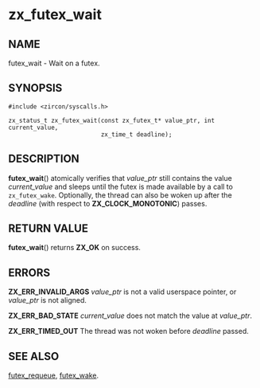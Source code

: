 # zx_futex_wait

## NAME

futex_wait - Wait on a futex.

## SYNOPSIS

```
#include <zircon/syscalls.h>

zx_status_t zx_futex_wait(const zx_futex_t* value_ptr, int current_value,
                          zx_time_t deadline);
```

## DESCRIPTION

**futex_wait**() atomically verifies that *value_ptr* still contains the value
*current_value* and sleeps until the futex is made available by a call to
`zx_futex_wake`. Optionally, the thread can also be woken up after the
*deadline* (with respect to **ZX_CLOCK_MONOTONIC**) passes.

## RETURN VALUE

**futex_wait**() returns **ZX_OK** on success.

## ERRORS

**ZX_ERR_INVALID_ARGS**  *value_ptr* is not a valid userspace pointer, or
*value_ptr* is not aligned.

**ZX_ERR_BAD_STATE**  *current_value* does not match the value at *value_ptr*.

**ZX_ERR_TIMED_OUT**  The thread was not woken before *deadline* passed.

## SEE ALSO

[futex_requeue](futex_requeue.md),
[futex_wake](futex_wake.md).
